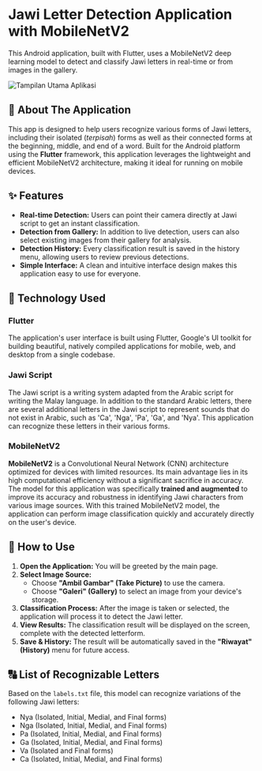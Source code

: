 # Jawi Letter Detection Application with MobileNetV2

This Android application, built with Flutter, uses a MobileNetV2 deep learning model to detect and classify Jawi letters in real-time or from images in the gallery.

![Tampilan Utama Aplikasi](<img src="screenshot/Screenshot_1755363446.jpg" width="300">)

## 📜 About The Application

This app is designed to help users recognize various forms of Jawi letters, including their isolated (*terpisah*) forms as well as their connected forms at the beginning, middle, and end of a word. Built for the Android platform using the **Flutter** framework, this application leverages the lightweight and efficient MobileNetV2 architecture, making it ideal for running on mobile devices.

## ✨ Features

- **Real-time Detection:** Users can point their camera directly at Jawi script to get an instant classification.
- **Detection from Gallery:** In addition to live detection, users can also select existing images from their gallery for analysis.
- **Detection History:** Every classification result is saved in the history menu, allowing users to review previous detections.
- **Simple Interface:** A clean and intuitive interface design makes this application easy to use for everyone.

## 🧠 Technology Used

### Flutter
The application's user interface is built using Flutter, Google's UI toolkit for building beautiful, natively compiled applications for mobile, web, and desktop from a single codebase.

### Jawi Script
The Jawi script is a writing system adapted from the Arabic script for writing the Malay language. In addition to the standard Arabic letters, there are several additional letters in the Jawi script to represent sounds that do not exist in Arabic, such as 'Ca', 'Nga', 'Pa', 'Ga', and 'Nya'. This application can recognize these letters in their various forms.

### MobileNetV2
**MobileNetV2** is a Convolutional Neural Network (CNN) architecture optimized for devices with limited resources. Its main advantage lies in its high computational efficiency without a significant sacrifice in accuracy. The model for this application was specifically **trained and augmented** to improve its accuracy and robustness in identifying Jawi characters from various image sources. With this trained MobileNetV2 model, the application can perform image classification quickly and accurately directly on the user's device.

## 🚀 How to Use

1.  **Open the Application:** You will be greeted by the main page.
2.  **Select Image Source:**
    * Choose **"Ambil Gambar" (Take Picture)** to use the camera.
    * Choose **"Galeri" (Gallery)** to select an image from your device's storage.
3.  **Classification Process:** After the image is taken or selected, the application will process it to detect the Jawi letter.
4.  **View Results:** The classification result will be displayed on the screen, complete with the detected letterform.
5.  **Save & History:** The result will be automatically saved in the **"Riwayat" (History)** menu for future access.

## 🔠 List of Recognizable Letters

Based on the `labels.txt` file, this model can recognize variations of the following Jawi letters:

- Nya (Isolated, Initial, Medial, and Final forms)
- Nga (Isolated, Initial, Medial, and Final forms)
- Pa (Isolated, Initial, Medial, and Final forms)
- Ga (Isolated, Initial, Medial, and Final forms)
- Va (Isolated and Final forms)
- Ca (Isolated, Initial, Medial, and Final forms)



